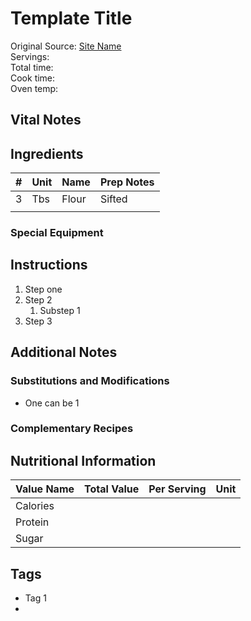 # Template Title 

Original Source: [Site Name](google.com)  
Servings:  
Total time:  
Cook time:  
Oven temp:  

## Vital Notes 

## Ingredients  
| # | Unit | Name  | Prep Notes |
|---| ---- | ----  | ---------- |
| 3 | Tbs  | Flour | Sifted     |
|  |  |  |  |


### Special Equipment

## Instructions
1. Step one
2. Step 2
    1. Substep 1
3. Step 3

## Additional Notes

### Substitutions and Modifications
* One can be 1

### Complementary Recipes

## Nutritional Information
| Value Name | Total Value | Per Serving | Unit |
| ---------- | ----------- | ----------- | ---  |
| Calories   |             |             |      |
| Protein    |             |             |      |
| Sugar      |             |             |      |

## Tags
* Tag 1
* 